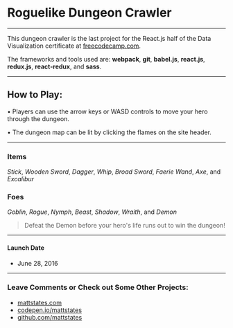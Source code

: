 # Roguelike Dungeon Crawler


----

This dungeon crawler is the last project for the React.js half of the Data Visualization certificate at [freecodecamp.com](https://www.freecodecamp.com/mattstates).

The frameworks and tools used are:
**webpack**, **git**, **babel.js**, **react.js**, **redux.js**, **react-redux**, and **sass**.



----
## How to Play:
• Players can use the arrow keys or WASD controls to move your hero through the dungeon.

• The dungeon map can be lit by clicking the flames on the site header.

----
### Items


*Stick*, *Wooden Sword*, *Dagger*, *Whip*, *Broad Sword*, *Faerie Wand*, *Axe*, and *Excalibur*

### Foes

*Goblin*, *Rogue*, *Nymph*, *Beast*, *Shadow*, *Wraith*, and *Demon*

>Defeat the Demon before your hero's life runs out to win the dungeon!

----
#### Launch Date
* June 28, 2016

----
### Leave Comments or Check out Some Other Projects:
* [mattstates.com](http://mattstates.com)
* [codepen.io/mattstates](https://codepen.io/mattstates)
* [github.com/mattstates](https://github.com/mattstates)
